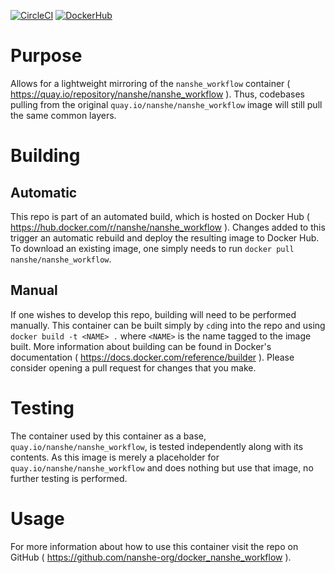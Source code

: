 [![CircleCI](https://circleci.com/gh/nanshe-org/docker_nanshe_workflow_mirror/tree/master.svg?style=shield)](https://circleci.com/gh/nanshe-org/docker_nanshe_workflow_mirror)
[![DockerHub](https://img.shields.io/docker/automated/nanshe/nanshe_workflow.svg)](https://hub.docker.com/r/nanshe/nanshe_workflow)

# Purpose

Allows for a lightweight mirroring of the `nanshe_workflow` container ( <https://quay.io/repository/nanshe/nanshe_workflow> ). Thus, codebases pulling from the original `quay.io/nanshe/nanshe_workflow` image will still pull the same common layers.

# Building

## Automatic

This repo is part of an automated build, which is hosted on Docker Hub ( <https://hub.docker.com/r/nanshe/nanshe_workflow> ). Changes added to this trigger an automatic rebuild and deploy the resulting image to Docker Hub. To download an existing image, one simply needs to run `docker pull nanshe/nanshe_workflow`.

## Manual

If one wishes to develop this repo, building will need to be performed manually. This container can be built simply by `cd`ing into the repo and using `docker build -t <NAME> .` where `<NAME>` is the name tagged to the image built. More information about building can be found in Docker's documentation ( <https://docs.docker.com/reference/builder> ). Please consider opening a pull request for changes that you make.

# Testing

The container used by this container as a base, `quay.io/nanshe/nanshe_workflow`, is tested independently along with its contents. As this image is merely a placeholder for `quay.io/nanshe/nanshe_workflow` and does nothing but use that image, no further testing is performed.

# Usage

For more information about how to use this container visit the repo on GitHub ( <https://github.com/nanshe-org/docker_nanshe_workflow> ).
